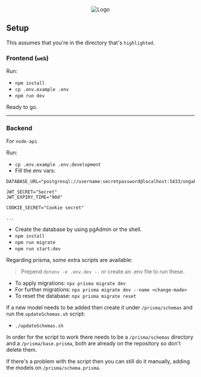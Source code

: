 <div align="center">
  <img src="https://i.imgur.com/lCYaVxX.png" alt="Logo" />
</div>

## Setup

This assumes that you're in the directory that's `highlighted`.

### Frontend (`web`)

Run:

- `npm install`
- `cp .env.example .env`
- `npm run dev`

Ready to go.

---

### 

### Backend

For `node-api`

Run:

- `cp .env.example .env.development`
- Fill the env vars:

```
DATABASE_URL="postgresql://username:secretpassword@localhost:5433/ongaku"

JWT_SECRET="Secret"
JWT_EXPIRY_TIME="90d"

COOKIE_SECRET="Cookie secret"

...
```

- Create the database by using pgAdmin or the shell.
- `npm install`
- `npm run migrate`
- `npm run start:dev`

Regarding prisma, some extra scripts are available:

> Prepend `dotenv -e .env.dev --` or create an .env file to run these.

- To apply migrations: `npx prisma migrate dev`
- For further migrations: `npx prisma migrate dev --name <change-made>`
- To reset the database: `npx prisma migrate reset`

If a new model needs to be added then create it under `/prisma/schemas` and
run the `updateSchemas.sh` script:

- `./updateSchemas.sh`

In order for the script to work there needs to be a `/prisma/schemas` directory
and a `/prisma/base.prisma`, both are already on the repository so don't delete
them.

If there's a problem with the script then you can still do it manually, adding the models
on `/prisma/schema.prisma`.

